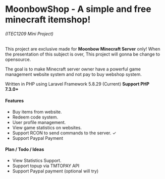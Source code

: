 <h1>MoonbowShop - A simple and free minecraft itemshop!</h1>
<h6>(ITEC1209 Mini Project)</h6>
<p>
    This project are exclusive made for <b>Moonbow Minecraft Server</b> only! 
    When the presentation of this subject is over, This project will gonna be change to opensource.
</p>
<p>
    The goal is to make Minecraft server owner have a powerful game management website system and not pay to buy webshop system.
</p>
<p>
    Written in PHP using Laravel Framework 5.8.29 (Current)
    <b>Support PHP 7.3.0+</b>
</p>

<h4>Features</h4>
<p>
    <ul>
        <li>Buy items from website.</li>
        <li>Redeem code system.</li>
        <li>User profile management.</li>
        <li>View game statistics on websites.</li>
        <li>Support RCON to send commands to the server. ✓</li>
        <li>Support Paypal Payment</li>
    </ul>
</p>

<h4>Plan / Todo / Ideas</h4>
<p>
    <ul>
        <li>View Statistics Support.</li>
        <li>Support topup via TMTOPAY API</li>
        <li>Support Paypal payment (optional will try)</li>
    </ul>
</p>
